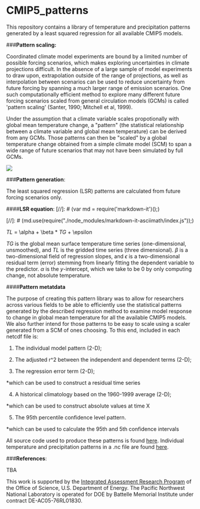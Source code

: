 <script src="./node_modules/markdown-it-asciimath/ASCIIMathTeXImg.js"></script>
<link rel="stylesheet" href="https://cdnjs.cloudflare.com/ajax/libs/KaTeX/0.6.0/katex.min.css">

# CMIP5_patterns
This repository contains a library of temperature and precipitation patterns generated by a least squared regression for all available CMIP5 models. 

###**Pattern scaling:**

Coordinated climate model experiments are bound by a limited number of possible forcing scenarios, which makes exploring uncertainties in climate projections difficult. In the absence of a large sample of model experiments to draw upon, extrapolation outside of the range of projections, as well as interpolation between scenarios can be used to reduce uncertainty from future forcing by spanning a much larger range of emission scenarios.  One such computationally efficient method to explore many different future forcing scenarios scaled from general circulation models (GCMs) is called 'pattern scaling' (Santer, 1990; Mitchell et al, 1999). 

Under the assumption that a climate variable scales propotionally with global mean temperature change, a "pattern" (the statistical relationship between a climate variable and global mean temperature) can be derived from any GCMs.
Those patterns can then be "scaled" by a global temperature change obtained from a simple climate model (SCM) to span a wide range of future scenarios that may not have been simulated by full GCMs.

![](https://github.com/JGCRI/CMIP5_patterns/blob/master/IMAGES/FLOWCHART_PS.png)

###**Pattern generation**:

The least squared regression (LSR) patterns are calculated from future forcing scenarios only.  

####**LSR equation**:
[//]: # (var md = require('markdown-it')();)

[//]: # (md.use(require("./node_modules/markdown-it-asciimath/index.js"));)


*TL* = \alpha + \beta * *TG* + \epsilon


*TG* is the global mean surface temperature time series (one-dimensional, unsmoothed), and *TL* is the gridded time series (three dimensional).  $\beta$  is a two-dimensional field of regression slopes, and $\epsilon$ is a two-dimensional residual term (error) stemming from linearly fitting the dependent variable to the predictor.  $\alpha$ is the $y$-intercept, which we take to be 0 by only computing change, not absolute temperature. 

####**Pattern metatdata**

The purpose of creating this pattern library was to allow for researchers across various fields to be able to efficiently use the statistical patterns generated by the described regression method to examine model response to change in global mean temperature for all the available CMIP5 models.  We also further intend for those patterns to be easy to scale using a scaler generated from a SCM of ones choosing.  To this end, included in each netcdf file is:

1.  The individual model pattern (2-D);

2.  The adjusted r^2 between the independent and dependent terms (2-D); 

3.  The regression error term (2-D);

  *which can be used to construct a residual time series

4.  A historical climatology based on the 1960-1999 average (2-D); 

  *which can be used to construct absolute values at time X 

5.  The 95th percentile confidence level pattern. 

  *which can be used to calculate the 95th and 5th confidence intervals

All source code used to produce these patterns is found [here](https://github.com/JGCRI/CMIP5_patterns/tree/master/SRC). Individual temperature and precipitation patterns in a .nc file are found [here](https://github.com/JGCRI/CMIP5_patterns/tree/master/DATA).

###**References**:

TBA

This work is supported by the [Integrated Assessment Research Program](http://science.energy.gov/ber/research/cesd/integrated-assessment-of-global-climate-change/) of the Office of Science, U.S. Department of Energy. The Pacific Northwest National Laboratory is operated for DOE by Battelle Memorial Institute under contract DE-AC05-76RL01830.
